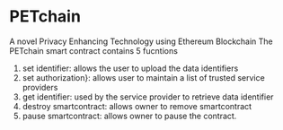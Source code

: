 # PETchain
A novel Privacy Enhancing Technology using Ethereum Blockchain
The PETchain smart contract contains 5 fucntions

1. set identifier:  allows the user to upload the data identifiers
2. set authorization}: allows user to maintain a list of trusted service providers
3. get identifier: used by the service provider to retrieve data identifier
4. destroy smartcontract: allows owner to remove smartcontract
5. pause smartcontract: allows owner to pause the contract. 
